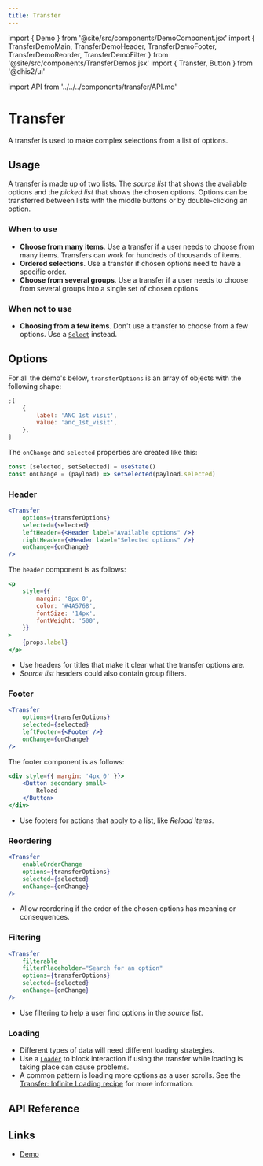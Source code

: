 ```yaml
---
title: Transfer
---
```


import { Demo } from '@site/src/components/DemoComponent.jsx'
import { TransferDemoMain, TransferDemoHeader, TransferDemoFooter, TransferDemoReorder, TransferDemoFilter } from '@site/src/components/TransferDemos.jsx'
import { Transfer, Button } from '@dhis2/ui'

import API from '../../../components/transfer/API.md'

# Transfer

A transfer is used to make complex selections from a list of options.

<Demo>
    <TransferDemoMain/>
</Demo>

## Usage

A transfer is made up of two lists. The _source list_ that shows the available options and the _picked list_ that shows the chosen options. Options can be transferred between lists with the middle buttons or by double-clicking an option.

### When to use

-   **Choose from many items**. Use a transfer if a user needs to choose from many items. Transfers can work for hundreds of thousands of items.
-   **Ordered selections**. Use a transfer if chosen options need to have a specific order.
-   **Choose from several groups**. Use a transfer if a user needs to choose from several groups into a single set of chosen options.

### When not to use

-   **Choosing from a few items**. Don't use a transfer to choose from a few options. Use a [`Select`](select.md) instead.

## Options

For all the demo's below, `transferOptions` is an array of objects with the following shape:

```js
;[
    {
        label: 'ANC 1st visit',
        value: 'anc_1st_visit',
    },
]
```

The `onChange` and `selected` properties are created like this:

```js
const [selected, setSelected] = useState()
const onChange = (payload) => setSelected(payload.selected)
```

### Header

<Demo>
    <TransferDemoHeader />
</Demo>

```jsx
<Transfer
    options={transferOptions}
    selected={selected}
    leftHeader={<Header label="Available options" />}
    rightHeader={<Header label="Selected options" />}
    onChange={onChange}
/>
```

The `header` component is as follows:

```jsx
<p
    style={{
        margin: '8px 0',
        color: '#4A5768',
        fontSize: '14px',
        fontWeight: '500',
    }}
>
    {props.label}
</p>
```

-   Use headers for titles that make it clear what the transfer options are.
-   _Source list_ headers could also contain group filters.

### Footer

<Demo>
    <TransferDemoFooter/>
</Demo>

```jsx
<Transfer
    options={transferOptions}
    selected={selected}
    leftFooter={<Footer />}
    onChange={onChange}
/>
```

The footer component is as follows:

```jsx
<div style={{ margin: '4px 0' }}>
    <Button secondary small>
        Reload
    </Button>
</div>
```

-   Use footers for actions that apply to a list, like _Reload items_.

### Reordering

<Demo>
    <TransferDemoReorder />
</Demo>

```jsx
<Transfer
    enableOrderChange
    options={transferOptions}
    selected={selected}
    onChange={onChange}
/>
```

-   Allow reordering if the order of the chosen options has meaning or consequences.

### Filtering

<Demo>
    <TransferDemoFilter />
</Demo>

```jsx
<Transfer
    filterable
    filterPlaceholder="Search for an option"
    options={transferOptions}
    selected={selected}
    onChange={onChange}
/>
```

-   Use filtering to help a user find options in the _source list_.

### Loading

-   Different types of data will need different loading strategies.
-   Use a [`Loader`](loading.md) to block interaction if using the transfer while loading is taking place can cause problems.
-   A common pattern is loading more options as a user scrolls. See the [Transfer: Infinite Loading recipe](../recipes/transfer-infinite-loading-all-options-selected.md) for more information.

## API Reference

<API />

## Links

-   <a href="/demo/?path=/story/transfer--multiple" target="_blank">Demo</a>
